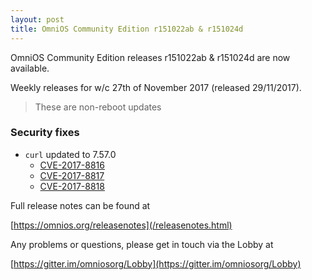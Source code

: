 ```yaml
---
layout: post
title: OmniOS Community Edition r151022ab & r151024d
---
```


OmniOS Community Edition releases r151022ab & r151024d are now available.

Weekly releases for w/c 27th of November 2017 (released 29/11/2017).
> These are non-reboot updates

### Security fixes

* `curl` updated to 7.57.0
  * [CVE-2017-8816](https://curl.haxx.se/docs/adv_2017-12e7.html)
  * [CVE-2017-8817](https://curl.haxx.se/docs/adv_2017-ae72.html)
  * [CVE-2017-8818](https://curl.haxx.se/docs/adv_2017-af0a.html)

Full release notes can be found at 

[https://omnios.org/releasenotes](/releasenotes.html)

Any problems or questions, please get in touch via the Lobby at

[https://gitter.im/omniosorg/Lobby](https://gitter.im/omniosorg/Lobby)

